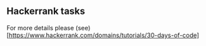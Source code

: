 ## Hackerrank tasks
For more details please (see)[https://www.hackerrank.com/domains/tutorials/30-days-of-code]
